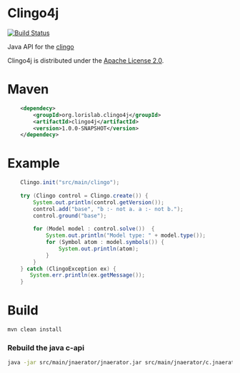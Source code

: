 
# Clingo4j 

[![Build Status](https://travis-ci.org/lorislab/clingo4j.svg?branch=master)](https://travis-ci.org/lorislab/clingo4j)

Java API for the [clingo](https://github.com/potassco/clingo)

Clingo4j is distributed under the [Apache License 2.0](http://www.apache.org/licenses/LICENSE-2.0.txt).

# Maven
```xml
    <dependecy>
        <groupId>org.lorislab.clingo4j</groupId>
        <artifactId>clingo4j</artifactId>
        <version>1.0.0-SNAPSHOT</version>
    </dependecy>
```
# Example
```java
    Clingo.init("src/main/clingo");
    
    try (Clingo control = Clingo.create()) {
        System.out.println(control.getVersion());
        control.add("base", "b :- not a. a :- not b.");
        control.ground("base");
        
        for (Model model : control.solve())  {
            System.out.println("Model type: " + model.type());
            for (Symbol atom : model.symbols()) {
                System.out.println(atom);
            }
        }        
    } catch (ClingoException ex) {
       System.err.println(ex.getMessage());
    }
```

# Build
```bash
mvn clean install
```

### Rebuild the java c-api
```bash
java -jar src/main/jnaerator/jnaerator.jar src/main/jnaerator/c.jnaerator 
```